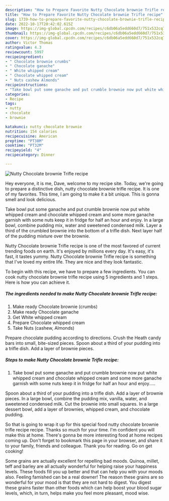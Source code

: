 ```yaml
---
description: "How to Prepare Favorite Nutty Chocolate brownie Trifle recipe"
title: "How to Prepare Favorite Nutty Chocolate brownie Trifle recipe"
slug: 1739-how-to-prepare-favorite-nutty-chocolate-brownie-trifle-recipe
date: 2022-10-17T20:42:02.615Z
image: https://img-global.cpcdn.com/recipes/c6db06a5edd660d7/751x532cq70/nutty-chocolate-brownie-trifle-recipe-recipe-main-photo.jpg
thumbnail: https://img-global.cpcdn.com/recipes/c6db06a5edd660d7/751x532cq70/nutty-chocolate-brownie-trifle-recipe-recipe-main-photo.jpg
cover: https://img-global.cpcdn.com/recipes/c6db06a5edd660d7/751x532cq70/nutty-chocolate-brownie-trifle-recipe-recipe-main-photo.jpg
author: Victor Thomas
ratingvalue: 4.3
reviewcount: 5997
recipeingredient:
- " Chocolate brownie crumbs"
- " Chocolate ganache"
- " White whipped cream"
- " Chocolate whipped cream"
- " Nuts cashew Almonds"
recipeinstructions:
- "Take bowl put some ganache and put crumble brownie now put white whipped cream and chocolate whipped cream and some more ganache garnish with some nuts keep it in fridge for half an hour and enjoy....."
categories:
- Recipe
tags:
- nutty
- chocolate
- brownie

katakunci: nutty chocolate brownie 
nutrition: 154 calories
recipecuisine: American
preptime: "PT38M"
cooktime: "PT32M"
recipeyield: "4"
recipecategory: Dinner

---
```



![Nutty Chocolate brownie Trifle recipe](https://img-global.cpcdn.com/recipes/c6db06a5edd660d7/751x532cq70/nutty-chocolate-brownie-trifle-recipe-recipe-main-photo.jpg)

Hey everyone, it is me, Dave, welcome to my recipe site. Today, we're going to prepare a distinctive dish, nutty chocolate brownie trifle recipe. It is one of my favorites. This time, I am going to make it a bit unique. This is gonna smell and look delicious.

Take bowl put some ganache and put crumble brownie now put white whipped cream and chocolate whipped cream and some more ganache garnish with some nuts keep it in fridge for half an hour and enjoy. In a large bowl, combine pudding mix, water and sweetened condensed milk. Layer a third of the crumbled brownie into the bottom of a trifle dish. Next layer half of the pudding mixture over the brownie.

Nutty Chocolate brownie Trifle recipe is one of the most favored of current trending foods on earth. It's enjoyed by millions every day. It's easy, it's fast, it tastes yummy. Nutty Chocolate brownie Trifle recipe is something that I've loved my entire life. They are nice and they look fantastic.


To begin with this recipe, we have to prepare a few ingredients. You can cook nutty chocolate brownie trifle recipe using 5 ingredients and 1 steps. Here is how you can achieve it.

<!--inarticleads1-->

##### The ingredients needed to make Nutty Chocolate brownie Trifle recipe:

1. Make ready  Chocolate brownie (crumbs)
1. Make ready  Chocolate ganache
1. Get  White whipped cream
1. Prepare  Chocolate whipped cream
1. Take  Nuts (cashew, Almonds)


Prepare chocolate pudding according to directions. Crush the Heath candy bars into small, bite-sized pieces. Spoon about a third of your pudding into a trifle dish. Add a layer of brownie pieces. 

<!--inarticleads2-->

##### Steps to make Nutty Chocolate brownie Trifle recipe:

1. Take bowl put some ganache and put crumble brownie now put white whipped cream and chocolate whipped cream and some more ganache garnish with some nuts keep it in fridge for half an hour and enjoy.....


Spoon about a third of your pudding into a trifle dish. Add a layer of brownie pieces. In a large bowl, combine the pudding mix, vanilla, water, and sweetened condensed milk. Cut the brownie into small squares. In a large dessert bowl, add a layer of brownies, whipped cream, and chocolate pudding. 

So that is going to wrap it up for this special food nutty chocolate brownie trifle recipe recipe. Thanks so much for your time. I'm confident you will make this at home. There's gonna be more interesting food at home recipes coming up. Don't forget to bookmark this page in your browser, and share it to your family, friends and colleague. Thank you for reading. Go on get cooking!

Some grains are actually excellent for repelling bad moods. Quinoa, millet, teff and barley are all actually wonderful for helping raise your happiness levels. These foods fill you up better and that can help you with your moods also. Feeling famished can be a real downer! The reason these grains are so wonderful for your mood is that they are not hard to digest. You digest these grains faster than other foods which can help boost your blood sugar levels, which, in turn, helps make you feel more pleasant, mood wise.
